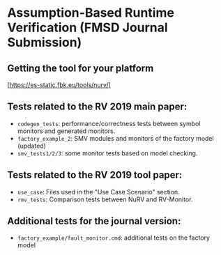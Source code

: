 # Assumption-Based Runtime Verification (FMSD Journal Submission)

## Getting the tool for your platform

[https://es-static.fbk.eu/tools/nurv/]

## Tests related to the RV 2019 main paper:

 - `codegen_tests`: performance/correctness tests between symbol monitors and generated monitors.
 - `factory_example_2`: SMV modules and monitors of the factory model (updated)
 - `smv_tests1/2/3`: some monitor tests based on model checking.

## Tests related to the RV 2019 tool paper:

 - `use_case`: Files used in the "Use Case Scenario" section.
 - `rmv_tests`: Comparison tests between NuRV and RV-Monitor.
 
## Additional tests for the journal version:

- `factory_example/fault_monitor.cmd`: additional tests on the factory model
